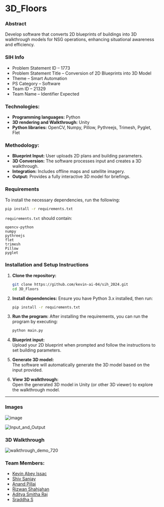# 3D_Floors

### Abstract
Develop software that converts 2D blueprints of buildings into 3D walkthrough models for NSG operations, enhancing situational awareness and efficiency.

### SIH Info
- Problem Statement ID – 1773
- Problem Statement Title – Conversion of 2D Blueprints into 3D Model
- Theme – Smart Automation
- PS Category – Software
- Team ID – 21329
- Team Name – Identifier Expected

### Technologies:
- **Programming languages:** Python  
- **3D rendering and Walkthrough:** Unity  
- **Python libraries:** OpenCV, Numpy, Pillow, Pythreejs, Trimesh, Pyglet, Flet  

### Methodology:
- **Blueprint Input:** User uploads 2D plans and building parameters.
- **3D Conversion:** The software processes input and creates a 3D walkthrough.
- **Integration:** Includes offline maps and satellite imagery.
- **Output:** Provides a fully interactive 3D model for briefings.

### Requirements
To install the necessary dependencies, run the following:

```bash
pip install -r requirements.txt
```

`requirements.txt` should contain:

```
opencv-python
numpy
pythreejs
flet
trimesh
Pillow
pyglet
```

### Installation and Setup Instructions
1. **Clone the repository:**
   ```bash
   git clone https://github.com/kevin-ai-04/sih_2024.git
   cd 3D_Floors
   ```

2. **Install dependencies:**
   Ensure you have Python 3.x installed, then run:
   ```bash
   pip install -r requirements.txt
   ```

3. **Run the program:**
   After installing the requirements, you can run the program by executing:
   ```bash
   python main.py
   ```

4. **Blueprint input:**  
   Upload your 2D blueprint when prompted and follow the instructions to set building parameters.

5. **Generate 3D model:**  
   The software will automatically generate the 3D model based on the input provided.

6. **View 3D walkthrough:**  
   Open the generated 3D model in Unity (or other 3D viewer) to explore the walkthrough model.

---
### Images

![image](https://github.com/user-attachments/assets/94c10de9-033d-43a0-bccb-f22002803bb8)

![Input_and_Output](https://github.com/user-attachments/assets/7aa53759-a701-4352-b3b0-48efadca0da2)

### 3D Walkthrough
![walkthrough_demo_720](https://github.com/user-attachments/assets/c2bfad1a-484a-40e3-a052-d242cd03532f)



### Team Members:
- [Kevin Abey Issac](https://github.com/kevin-ai-04)
- [Shiv Sanjay](https://github.com/Shivsay)
- [Anand Pillai](https://github.com/anandPILLAI04)
- [Rizwan Shahjahan](https://github.com/rizzwaaaan)
- [Aditya Smitha Raj](https://github.com/Adhithya070)
- [Sraddha S](https://github.com/sraddhas)
